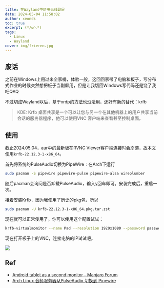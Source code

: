 ```yaml
---
title: 在Wayland中使用无线副屏
date: 2024-05-04 11:58:02
author: xeonds
toc: true
excerpt: (*/ω＼*)
tags:
  - Linux
  - Wayland
cover: img/frieren.jpg
---
```


## 废话
之前在Windows上用过米全家桶，体验一般。这回回家带了电脑和板子，写分布式作业的时候突然想把板子当副屏用，但是让我切回Windows写代码还是饶了我吧QAQ

不过切成Wayland以后，基于xrdp的方法也没法用，还好有新的替代：krfb

> KDE: Krfb 桌面共享是一个可以让您与另一个在其他机器上的用户共享当前会话的服务器程序，他可以使用VNC 客户端来查看甚至控制桌面。

## 使用

截止2024.05.04，aur中的最新版在RVNC Viewer客户端连接时会崩溃，故本文使用`krfb-22.12.3-1-x86_64`。

首先将系统的PulseAudio切换为PipeWire：在Arch下运行
```bash
sudo pacman -S pipewire pipewire-pulse pipewire-alsa wireplumber
```
随后pacman会询问是否卸载PulseAudio，输入y回车即可。安装完成后，重启一次。

接着安装Krfb，因为我使用了历史的pkg包，所以
```bash
sudo pacman -U krfb-22.12.3-1-x86_64.pkg.tar.zst
```

现在就可以正常使用了。你可以使用这个配置试试：

```bash
krfb-virtualmonitor --name Pad --resolution 1920x1080 --password password --port 5900
```
现在打开板子上的VNC，连接电脑的IP试试吧。

![](img/Pasted%20image%2020240504123041.png)
## Ref
- [Android tablet as a second monitor - Manjaro Forum](https://forum.manjaro.org/t/android-tablet-as-second-monitor/114841/2)
- [Arch Linux 音频服务器从PulseAudio 切换到 Pipewire](https://tatsumin.dev/posts/switch-from-pulseaudio-to-pipwire/)

